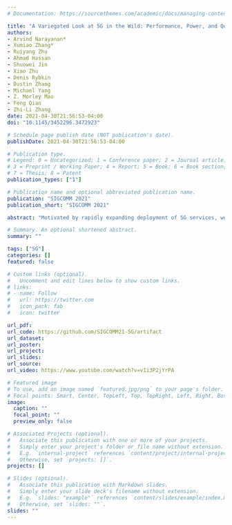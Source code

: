 ```yaml
---
# Documentation: https://sourcethemes.com/academic/docs/managing-content/

title: "A Variegated Look at 5G in the Wild: Performance, Power, and QoE Implications"
authors: 
- Arvind Narayanan*
- Xumiao Zhang*
- Ruiyang Zhu
- Ahmad Hassan
- Shuowei Jin
- Xiao Zhu
- Denis Rybkin
- Dustin Zhang
- Michael Yang
- Z. Morley Mao
- Feng Qian
- Zhi-Li Zhang
date: 2021-04-30T21:56:53-04:00
doi: "10.1145/3452296.3472923"

# Schedule page publish date (NOT publication's date).
publishDate: 2021-04-30T21:56:53-04:00

# Publication type.
# Legend: 0 = Uncategorized; 1 = Conference paper; 2 = Journal article;
# 3 = Preprint / Working Paper; 4 = Report; 5 = Book; 6 = Book section;
# 7 = Thesis; 8 = Patent
publication_types: ["1"]

# Publication name and optional abbreviated publication name.
publication: "SIGCOMM 2021"
publication_short: "SIGCOMM 2021"

abstract: "Motivated by rapidly expanding deployment of 5G services, we carry out an in-depth study to understand how 5G impacts application performance and energy efficiency. We examine the effects of 5G deployment strategies such as Non-Standalone (NSA) 5G and Standalone (SA), radio bands and protocol specific properties (e.g., RRC state transitions and power profiles) on performance and power usage experienced by user equipment (smart phones) and applications running on them. Unlike previous studies, we focus on both 5G mmWave -- which provides significantly higher throughput than 4G LTE -- and low-band radio (with more comparable throughput with 4G LTE). Our work answers the key questions of how to best utilize 5G for common applications such as video streaming and web browsing, and aid intelligent throughput-power trade-offs."

# Summary. An optional shortened abstract.
summary: ""

tags: ["5G"]
categories: []
featured: false

# Custom links (optional).
#   Uncomment and edit lines below to show custom links.
# links:
# - name: Follow
#   url: https://twitter.com
#   icon_pack: fab
#   icon: twitter

url_pdf:
url_code: https://github.com/SIGCOMM21-5G/artifact
url_dataset:
url_poster:
url_project:
url_slides:
url_source:
url_video: https://www.youtube.com/watch?v=vIi3P2jYrPA

# Featured image
# To use, add an image named `featured.jpg/png` to your page's folder. 
# Focal points: Smart, Center, TopLeft, Top, TopRight, Left, Right, BottomLeft, Bottom, BottomRight.
image:
  caption: ""
  focal_point: ""
  preview_only: false

# Associated Projects (optional).
#   Associate this publication with one or more of your projects.
#   Simply enter your project's folder or file name without extension.
#   E.g. `internal-project` references `content/project/internal-project/index.md`.
#   Otherwise, set `projects: []`.
projects: []

# Slides (optional).
#   Associate this publication with Markdown slides.
#   Simply enter your slide deck's filename without extension.
#   E.g. `slides: "example"` references `content/slides/example/index.md`.
#   Otherwise, set `slides: ""`.
slides: ""
---
```

